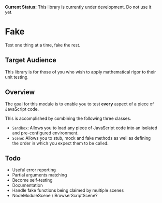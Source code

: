 **Current Status:** This library is currently under development. Do not use it yet.

# Fake

Test one thing at a time, fake the rest.

## Target Audience

This library is for those of you who wish to apply mathematical rigor to their
unit testing.

## Overview

The goal for this module is to enable you to test **every** aspect of a piece
of JavaScript code.

This is accomplished by combining the following three classes.

* `Sandbox`: Allows you to load any piece of JavaScript code into an isolated
and pre-configured environment.
* `Scene`: Allows you to stub, mock and fake methods as well as defining the
order in which you expect them to be called.


## Todo

* Useful error reporting
* Partial arguments matching
* Become self-testing
* Documentation
* Handle fake functions being claimed by multiple scenes
* NodeModuleScene / BrowserScriptScene?
